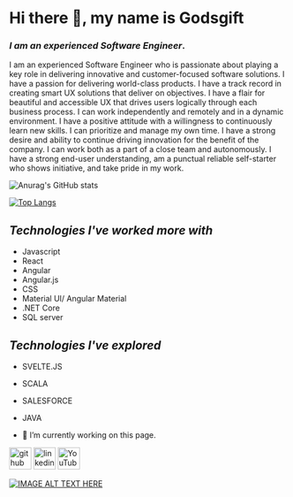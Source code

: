

#                            Hi there 👋, my name is Godsgift


### *I am an experienced Software Engineer*.


I am an experienced Software Engineer who is passionate about playing a key role in delivering innovative and customer-focused software solutions.
I have a passion for delivering world-class products.
I have a track record in creating smart UX solutions that deliver on objectives.
I have a flair for beautiful and accessible UX that drives users logically through each business process.
I can work independently and remotely and in a dynamic environment.
I have a positive attitude with a willingness to continuously learn new skills.
I can prioritize and manage my own time.
I have a strong desire and ability to continue driving innovation for the benefit of the company.
I can work both as a part of a close team and autonomously.
I have a strong end-user understanding, am a punctual reliable self-starter who shows initiative, and take pride in my work.

![Anurag's GitHub stats](https://github-readme-stats.vercel.app/api?username=giftakari&show_icons=true&count_private=true&theme=radical&count_all_commits=true&langs_count=true&include_all_commits=true)


[![Top Langs](https://github-readme-stats.vercel.app/api/top-langs/?username=giftakari&layout=compact&count_private=true&theme=radical&include_all_commits=true&show_icons)](https://github.com/anuraghazra/github-readme-stats)




## *Technologies I've worked more with*
- Javascript
- React
- Angular
- Angular.js
- CSS 
- Material UI/ Angular Material
- .NET Core 
- SQL server 


## *Technologies I've explored* 
- SVELTE.JS
- SCALA
- SALESFORCE 
- JAVA

- 🔭 I’m currently working on this page. 


[<img src='https://cdn.jsdelivr.net/npm/simple-icons@3.0.1/icons/github.svg' alt='github' height='40'>](https://github.com/giftakari)  [<img src='https://cdn.jsdelivr.net/npm/simple-icons@3.0.1/icons/linkedin.svg' alt='linkedin' height='40'>](https://www.linkedin.com/in/👑-godsgift-akari-9951b05b/)  [<img src='https://cdn.jsdelivr.net/npm/simple-icons@3.0.1/icons/youtube.svg' alt='YouTube' height='40'>](https://www.youtube.com/channel/UCnGxZBUA1ENEgH0aIcw3LlA)  

[![IMAGE ALT TEXT HERE](http://img.youtube.com/vi/Sy6KRAitsIQ&t=7s/0.jpg)](http://www.youtube.com/watch?v=Sy6KRAitsIQ&t=7s)




